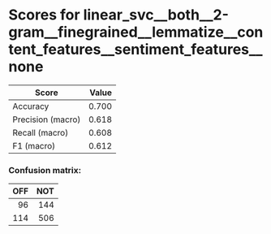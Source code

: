 # Scores for linear_svc__both__2-gram__finegrained__lemmatize__content_features__sentiment_features__none
|      Score      |Value|
|-----------------|----:|
|Accuracy         |0.700|
|Precision (macro)|0.618|
|Recall (macro)   |0.608|
|F1 (macro)       |0.612|

### Confusion matrix:
|OFF|NOT|
|--:|--:|
| 96|144|
|114|506|
